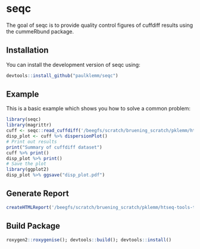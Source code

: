 # seqc

The goal of seqc is to provide quality control figures of cuffdiff results using the cummeRbund package.

## Installation

You can install the development version of seqc using:

```r
devtools::install_github("paulklemm/seqc")
```

## Example

This is a basic example which shows you how to solve a common problem:

```r
library(seqc)
library(magrittr)
cuff <- seqc::read_cuffdiff('/beegfs/scratch/bruening_scratch/pklemm/htseq-tools-test/cuffdiff_output/TuUp')
disp_plot <- cuff %>% dispersionPlot()
# Print out results
print("Summary of cuffdiff dataset")
cuff %>% print()
disp_plot %>% print()
# Save the plot
library(ggplot2)
disp_plot %>% ggsave("disp_plot.pdf")
```

## Generate Report

```r
createHTMLReport('/beegfs/scratch/bruening_scratch/pklemm/htseq-tools-test/cuffdiff_output/TuUp', '/beegfs/scratch/bruening_scratch/pklemm')
```

## Build Package

```r
roxygen2::roxygenise(); devtools::build(); devtools::install()
```
